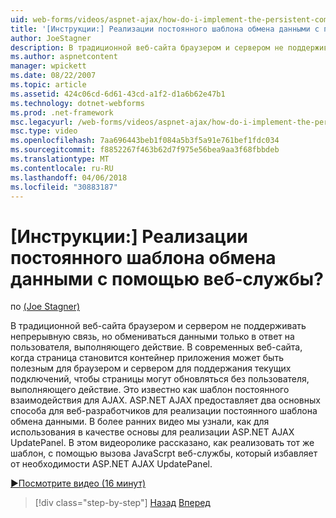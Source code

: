 ```yaml
---
uid: web-forms/videos/aspnet-ajax/how-do-i-implement-the-persistent-communications-pattern-using-web-services
title: '[Инструкции:] Реализации постоянного шаблона обмена данными с помощью веб-службы? | Документы Майкрософт'
author: JoeStagner
description: В традиционной веб-сайта браузером и сервером не поддерживать непрерывную связь, но обмениваться данными только в ответ на пользователя, выполняющего акт...
ms.author: aspnetcontent
manager: wpickett
ms.date: 08/22/2007
ms.topic: article
ms.assetid: 424c06cd-6d61-43cd-a1f2-d1a6b62e47b1
ms.technology: dotnet-webforms
ms.prod: .net-framework
msc.legacyurl: /web-forms/videos/aspnet-ajax/how-do-i-implement-the-persistent-communications-pattern-using-web-services
msc.type: video
ms.openlocfilehash: 7aa696443beb1f084a5b3f5a91e761bef1fdc034
ms.sourcegitcommit: f8852267f463b62d7f975e56bea9aa3f68fbbdeb
ms.translationtype: MT
ms.contentlocale: ru-RU
ms.lasthandoff: 04/06/2018
ms.locfileid: "30883187"
---
```

<a name="how-do-i-implement-the-persistent-communications-pattern-using-web-services"></a>[Инструкции:] Реализации постоянного шаблона обмена данными с помощью веб-службы?
====================
по [(Joe Stagner)](https://github.com/JoeStagner)

В традиционной веб-сайта браузером и сервером не поддерживать непрерывную связь, но обмениваться данными только в ответ на пользователя, выполняющего действие. В современных веб-сайта, когда страница становится контейнер приложения может быть полезным для браузером и сервером для поддержания текущих подключений, чтобы страницы могут обновляться без пользователя, выполняющего действие. Это известно как шаблон постоянного взаимодействия для AJAX. ASP.NET AJAX предоставляет два основных способа для веб-разработчиков для реализации постоянного шаблона обмена данными. В более ранних видео мы узнали, как для использования в качестве основы для реализации ASP.NET AJAX UpdatePanel. В этом видеоролике рассказано, как реализовать тот же шаблон, с помощью вызова JavaScrpt веб-службы, который избавляет от необходимости ASP.NET AJAX UpdatePanel.

[&#9654;Посмотрите видео (16 минут)](https://channel9.msdn.com/Blogs/ASP-NET-Site-Videos/how-do-i-implement-the-persistent-communications-pattern-using-web-services)

> [!div class="step-by-step"]
> [Назад](how-do-i-localize-an-aspnet-ajax-application.md)
> [Вперед](how-do-i-trigger-an-updatepanel-refresh-from-a-dropdownlist-control.md)
